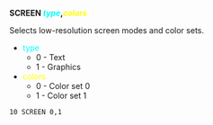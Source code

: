**SCREEN <span style="color:#00FFFF;">*type*</span>,<span style="color:#FFFF00;">*colors*</span>**

Selects low-resolution screen modes and color sets.

- <span style="color:#00FFFF;">type</span>
  - 0 - Text
  - 1 - Graphics
- <span style="color:#FFFF00;">colors</span>
  - 0 - Color set 0
  - 1 - Color set 1

```ecb2
10 SCREEN 0,1
```

